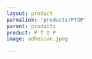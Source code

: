 ```yaml
---
layout: product
parmalink: 'products/PTOP'
parent: products
product: P T O P 
image: adhesive.jpeg

---
```

